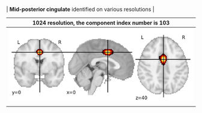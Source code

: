 


| **Mid-posterior cingulate** identified on various resolutions |

| 1024 resolution, the component index number is 103|  
|:---:|  
| ![Component 1024](../1024/final/103.jpg "From component 1024: Mid-posterior cingulate") |